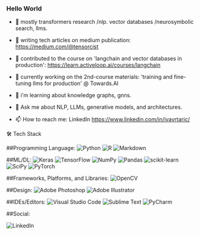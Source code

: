 ### Hello World


- 🔭 mostly transformers research /nlp. vector databases /neurosymbolic search, llms.
- 🌱 writing tech articles on medium publication: https://medium.com/@tensorcist
- 💫 contributed to the course on 'langchain and vector databases in production': https://learn.activeloop.ai/courses/langchain
- 🎇 currently working on the 2nd-course materials: 'training and fine-tuning llms for production' @ Towards.AI
- 💢 i'm learning about knowledge graphs, gnns. 
- 💬 Ask me about NLP, LLMs, generative models, and architectures.

- 📫 How to reach me: 
  LinkedIn https://www.linkedin.com/in/ivavrtaric/ 
  
  
 

🛠  Tech Stack

##Programming Language:
![Python](https://img.shields.io/badge/python-%2314354C.svg?style=for-the-badge&logo=python&logoColor=white)
![R](https://img.shields.io/badge/r-%23276DC3.svg?style=for-the-badge&logo=r&logoColor=white)
![Markdown](https://img.shields.io/badge/markdown-%23000000.svg?style=for-the-badge&logo=markdown&logoColor=white)

##ML/DL:
![Keras](https://img.shields.io/badge/Keras-%23D00000.svg?style=for-the-badge&logo=Keras&logoColor=white)
![TensorFlow](https://img.shields.io/badge/TensorFlow-%23FF6F00.svg?style=for-the-badge&logo=TensorFlow&logoColor=white)
![NumPy](https://img.shields.io/badge/numpy-%23013243.svg?style=for-the-badge&logo=numpy&logoColor=white)
![Pandas](https://img.shields.io/badge/pandas-%23150458.svg?style=for-the-badge&logo=pandas&logoColor=white)
![scikit-learn](https://img.shields.io/badge/scikit--learn-%23F7931E.svg?style=for-the-badge&logo=scikit-learn&logoColor=white)
![SciPy](https://img.shields.io/badge/SciPy-%230C55A5.svg?style=for-the-badge&logo=scipy&logoColor=%white)
![PyTorch](https//img.shields.io/badge/PyTorch)


##Frameworks, Platforms, and Libraries:
![OpenCV](https://img.shields.io/badge/opencv-%23white.svg?style=for-the-badge&logo=opencv&logoColor=white)

##Design:
![Adobe Photoshop](https://img.shields.io/badge/adobephotoshop-%2331A8FF.svg?style=for-the-badge&logo=adobephotoshop&logoColor=white)
![Adobe Illustrator](https://img.shields.io/badge/adobeillustrator-%23FF9A00.svg?style=for-the-badge&logo=adobeillustrator&logoColor=white)

##IDEs/Editors:
![Visual Studio Code](https://img.shields.io/badge/VisualStudioCode-0078d7.svg?style=for-the-badge&logo=visual-studio-code&logoColor=white)
![Sublime Text](https://img.shields.io/badge/sublime_text-%23575757.svg?style=for-the-badge&logo=sublime-text&logoColor=important)
![PyCharm](https://img.shields.io/badge/pycharm-143?style=for-the-badge&logo=pycharm&logoColor=black&color=black&labelColor=green)

##Social:

![LinkedIn](https://img.shields.io/badge/linkedin-%230077B5.svg?style=for-the-badge&logo=linkedin&logoColor=white)





